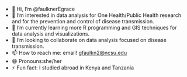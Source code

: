 - 👋 Hi, I’m @faulknerEgrace
- 👀 I’m interested in data analysis for One Health/Public Health research and for the prevention and control of disease transmission.  
- 🌱 I’m currently learning more R programming and GIS techniques for data analysis and visualizations. 
- 💞️ I’m looking to collaborate on data analysis focused on disease transmission. 
- 📫 How to reach me: email! gfaulkn2@ncsu.edu
- 😄 Pronouns:she/her
- ⚡ Fun fact: I studied abroad in Kenya and Tanzania

<!---
faulknerEgrace/faulknerEgrace is a ✨ special ✨ repository because its `README.md` (this file) appears on your GitHub profile.
You can click the Preview link to take a look at your changes.
--->
